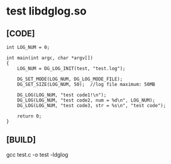 # test libdglog.so

## [CODE]<br>

```
int LOG_NUM = 0;

int main(int argc, char *argv[]) 
{
    LOG_NUM = DG_LOG_INIT(test, "test.log");

    DG_SET_MODE(LOG_NUM, DG_LOG_MODE_FILE);
    DG_SET_SIZE(LOG_NUM, 50);  //log file maximum: 50MB

    DG_LOG(LOG_NUM, "test code1!\n");
    DG_LOG(LOG_NUM, "test code2, num = %d\n", LOG_NUM);
    DG_LOG(LOG_NUM, "test code3, str = %s\n", "test code");

    return 0;
}
```

## [BUILD]<br>
gcc test.c -o test -ldglog<br>
